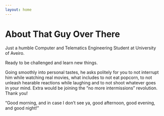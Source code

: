 ```yaml
---
layout: home
---
```

# About That Guy Over There

Just a humble Computer and Telematics Engineering Student at University of Aveiro.

Ready to be challenged and learn new things.

Going smoothly into personal tastes, he asks politely for you to not interrupt him while watching real movies, what includes to not eat popcorn, to not unleash hearable reactions while laughing and to not shoot whatever goes in your mind. Extra would be joining the “no more intermissions” revolution. Thank you!

“Good morning, and in case I don’t see ya, good afternoon, good evening, and good night!”
